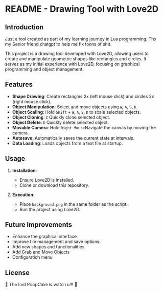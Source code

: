 # README - Drawing Tool with Love2D

## Introduction

Just a tool created as part of my learning journey in Lua programming. Thx my Senior friend chatgpt to help me fix toons of shit.

This project is a drawing tool developed with Love2D, allowing users to create and manipulate geometric shapes like rectangles and circles. It serves as my initial experience with Love2D, focusing on graphical programming and object management.

## Features

- **Shape Drawing**: Create rectangles 2x (left mouse click) and circles 2x (right mouse click).
- **Object Manipulation**: Select and move objects using `W`, `A`, `S`, `D`.
- **Object Scaling**: Hold `Shift` + `W`, `A`, `S`, `D` to scale selected objects.
- **Object Cloning**: `C` Quickly clone selected object.
- **Object Delete**: `D` Quickly delete selected object.
- **Movable Camera**: Hold `Right Mouse`Navigate the canvas by moving the camera.
- **Autosave**: Automatically saves the current state at intervals.
- **Data Loading**: Loads objects from a text file at startup.

## Usage

1. **Installation**:
   - Ensure Love2D is installed.
   - Clone or download this repository.

2. **Execution**:
   - Place `background.png` in the same folder as the script.
   - Run the project using Love2D.

## Future Improvements

- Enhance the graphical interface.
- Improve file management and save options.
- Add new shapes and functionalities.
- Add Grab and Move Objects
- Configuration menu

## License
👀 The lord PoopCake is watch u!!! 👀
